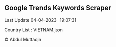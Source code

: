 

## Google Trends Keywords Scraper 
 
Last Update 04-04-2023 , 19:07:31

Country List :
VIETNAM.json



© Abdul Muttaqin 
